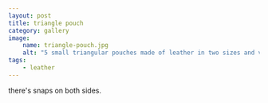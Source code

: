 ```yaml
---
layout: post
title: triangle pouch
category: gallery
image: 
    name: triangle-pouch.jpg
    alt: "5 small triangular pouches made of leather in two sizes and various colors."
tags:
    - leather
---
```


there's snaps on both sides.
